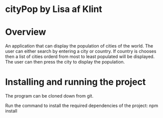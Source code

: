 # cityPop by Lisa af Klint

# Overview
An application that can display the population of cities of the world. The user can either search by entering a city or country. If country is chooses then a list of cities orderd from most to least populated will be displayed. The user can then press the city to display the population.

# Installing and running the project
The program can be cloned down from git.

Run the command to install the required dependencies of the project:
npm install 


